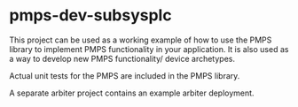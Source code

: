pmps-dev-subsysplc
=============================

This project can be used as a working example of how to use the PMPS library to implement PMPS functionality in your application. It is also used as a way to develop new PMPS functionality/ device archetypes.

Actual unit tests for the PMPS are included in the PMPS library.

A separate arbiter project contains an example arbiter deployment.
